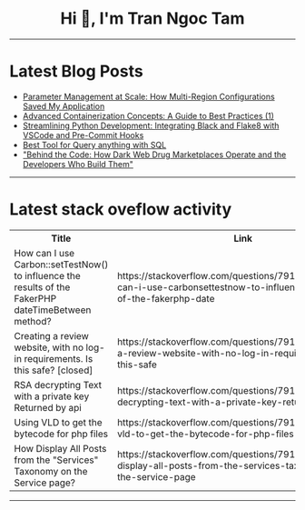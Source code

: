 <h1 align="center">Hi 👋, I'm Tran Ngoc Tam</h1>

---

# Latest Blog Posts 
<!-- BLOG-POST-LIST:START -->
- [Parameter Management at Scale: How Multi-Region Configurations Saved My Application](https://dev.to/aws-builders/parameter-management-at-scale-how-multi-region-configurations-saved-my-application-2o59)
- [Advanced Containerization Concepts: A Guide to Best Practices &lpar;1&rpar;](https://dev.to/sosocrypto/advanced-containerization-concepts-a-guide-to-best-practices-1-23a5)
- [Streamlining Python Development: Integrating Black and Flake8 with VSCode and Pre-Commit Hooks](https://dev.to/fadingna/streamlining-python-development-integrating-black-and-flake8-with-vscode-and-pre-commit-hooks-57jj)
- [Best Tool for Query anything with SQL](https://dev.to/pareekplatform/best-tool-for-query-anything-with-sql-3lpi)
- [&quot;Behind the Code: How Dark Web Drug Marketplaces Operate and the Developers Who Build Them&quot;](https://dev.to/404_chronicles/behind-the-code-how-dark-web-drug-marketplaces-operate-and-the-developers-who-build-them-25e0)
<!-- BLOG-POST-LIST:END -->

---

# Latest stack oveflow activity
<table>
  <tr><th>Title</th><th>Link</th></tr>
  <!-- STACKOVERFLOW:START --><tr><td>How can I use Carbon::setTestNow&lpar;&rpar; to influence the results of the FakerPHP dateTimeBetween method?</td><td>https://stackoverflow.com/questions/79135705/how-can-i-use-carbonsettestnow-to-influence-the-results-of-the-fakerphp-date</td></tr><tr><td>Creating a review website, with no log-in requirements. Is this safe? [closed]</td><td>https://stackoverflow.com/questions/79135517/creating-a-review-website-with-no-log-in-requirements-is-this-safe</td></tr><tr><td>RSA decrypting Text with a private key Returned by api</td><td>https://stackoverflow.com/questions/79135477/rsa-decrypting-text-with-a-private-key-returned-by-api</td></tr><tr><td>Using VLD to get the bytecode for php files</td><td>https://stackoverflow.com/questions/79135356/using-vld-to-get-the-bytecode-for-php-files</td></tr><tr><td>How Display All Posts from the &quot;Services&quot; Taxonomy on the Service page?</td><td>https://stackoverflow.com/questions/79135350/how-display-all-posts-from-the-services-taxonomy-on-the-service-page</td></tr><!-- STACKOVERFLOW:END -->
</table>

---


